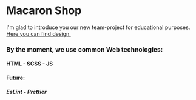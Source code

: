 # Macaron Shop

I'm glad to introduce you our new team-project for educational purposes.
[Here you can find design.](https://www.figma.com/file/vNu2iCT7IRk0iLIqVFRPiC/Macaron-shop-(Copy)?type=design&node-id=218-478&mode=design&t=09w9fwqS8lNunhgl-0)

### By the moment, we use common Web technologies:
#### HTML - SCSS - JS

#### Future:
##### EsLint - Prettier
